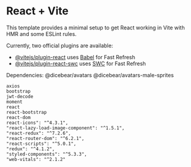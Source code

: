 # React + Vite

This template provides a minimal setup to get React working in Vite with HMR and some ESLint rules.

Currently, two official plugins are available:

- [@vitejs/plugin-react](https://github.com/vitejs/vite-plugin-react/blob/main/packages/plugin-react/README.md) uses [Babel](https://babeljs.io/) for Fast Refresh
- [@vitejs/plugin-react-swc](https://github.com/vitejs/vite-plugin-react-swc) uses [SWC](https://swc.rs/) for Fast Refresh

Dependencies:
@dicebear/avatars 
@dicebear/avatars-male-sprites
   
    axios
    bootstrap
    jwt-decode
    moment
    react
    react-bootstrap
    react-dom
    react-icons": "^4.3.1",
    "react-lazy-load-image-component": "^1.5.1",
    "react-redux": "^7.2.6",
    "react-router-dom": "^6.2.1",
    "react-scripts": "^5.0.1",
    "redux": "^4.1.2",
    "styled-components": "^5.3.3",
    "web-vitals": "^2.1.2"
